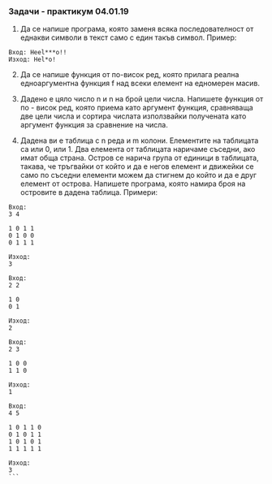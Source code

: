 ### Задачи - практикум 04.01.19

1. Да се напише програма, която заменя всяка последователност от еднакви символи в текст само с един такъв символ. Пример:
```
Вход: Heel***o!!
Изход: Hel*o!
```

2. Да се напише функция от по-висок ред, която прилага реална едноаргументна функция f над всеки елемент на едномерен масив.

3. Дадено е цяло число n и n на брой цели числа. Напишете функция от по - висок ред, която приема като аргумент функция, сравняваща две цели числа и сортира числата използвайки получената като аргумент функция за сравнение на числа.

4. Дадена ви е таблица с n реда и m колони. Елементите на таблицата са или 0, или 1. Два елемента от таблицата наричаме съседни, ако имат обща страна. Остров се нарича група от единици в таблицата, такава, че тръгвайки от който и да е негов елемент и движейки се само по съседни елементи можем да стигнем до който и да е друг елемент от острова. Напишете програма, която намира броя на островите в дадена таблица. Примери:

```
Вход:
3 4

1 0 1 1
0 1 0 0
0 1 1 1

Изход:
3
```

```
Вход:
2 2

1 0
0 1

Изход:
2
```

```
Вход:
2 3

1 0 0
1 1 0

Изход:
1
```

````
Вход:
4 5

1 0 1 1 0
0 1 0 1 1
1 0 1 0 1
1 1 1 1 1

Изход:
3
```
